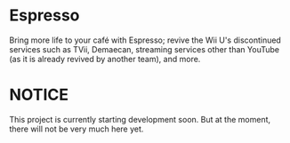 # Espresso
Bring more life to your café with Espresso; revive the Wii U's discontinued services such as TVii, Demaecan, streaming services other than YouTube (as it is already revived by another team), and more.

# NOTICE
This project is currently starting development soon. But at the moment, there will not be very much here yet.
